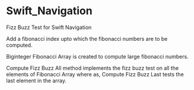 # Swift_Navigation
Fizz Buzz Test for Swift Navigation

Add a fibonacci index upto which the fibonacci numbers are to be computed.

Biginteger Fibonacci Array is created to compute large fibonacci numbers.

Compute Fizz Buzz All method implements the fizz buzz test on all the elements of Fibonacci Array where as,
Compute Fizz Buzz Last tests the last element in the array.

